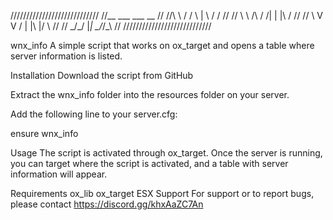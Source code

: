 
////////////////////////////
//__        ___   ___  __ //
//\ \      / / \ | \ \/ / //
// \ \ /\ / /|  \| |\  /  //
//  \ V  V / | |\  |/  \  //
//   \_/\_/  |_| \_/_/\_\ //
////////////////////////////


wnx_info
A simple script that works on ox_target and opens a table where server information is listed.

Installation
Download the script from GitHub

Extract the wnx_info folder into the resources folder on your server.

Add the following line to your server.cfg:

ensure wnx_info


Usage
The script is activated through ox_target. Once the server is running, you can target where the script is activated, and a table with server information will appear.

Requirements
ox_lib
ox_target
ESX
Support
For support or to report bugs, please contact https://discord.gg/khxAaZC7An